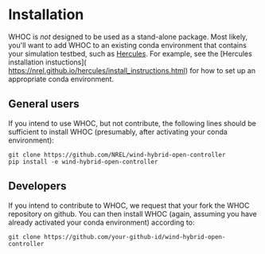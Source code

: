 # Installation

WHOC is _not_ designed to be used as a stand-alone package. Most likely, 
you'll want to add WHOC to an existing conda environment that contains your
simulation testbed, such as [Hercules](https://github.com/NREL/hercules). 
For example, see the [Hercules installation instuctions](\
https://nrel.github.io/hercules/install_instructions.html) for how to set up
an appropriate conda environment.

## General users

If you intend to use WHOC, but not contribute, the following lines should
be sufficient to install WHOC (presumably, after activating your conda 
environment):

```
git clone https://github.com/NREL/wind-hybrid-open-controller
pip install -e wind-hybrid-open-controller
```

## Developers

If you intend to contribute to WHOC, we request that your fork the WHOC 
repository on github. You can then install WHOC (again, assuming you have 
already activated your conda environment) according to:

```
git clone https://github.com/your-github-id/wind-hybrid-open-controller


